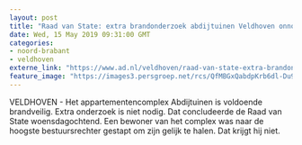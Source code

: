 ```yaml
---
layout: post
title: "Raad van State: extra brandonderzoek abdijtuinen Veldhoven onnodig"
date: Wed, 15 May 2019 09:31:00 GMT
categories: 
- noord-brabant 
- veldhoven 
externe_link: "https://www.ad.nl/veldhoven/raad-van-state-extra-brandonderzoek-abdijtuinen-veldhoven-onnodig~afeffbd9/"
feature_image: "https://images3.persgroep.net/rcs/QfMBGxQabdpKrb6dl-Du9ogOE7w/diocontent/108283588/_fitwidth/400/?appId=21791a8992982cd8da851550a453bd7f&quality=0.7"
---
```


VELDHOVEN - Het appartementencomplex Abdijtuinen is voldoende brandveilig. Extra onderzoek is niet nodig. Dat concludeerde de Raad van State woensdagochtend. Een bewoner van het complex was naar de hoogste bestuursrechter gestapt om zijn gelijk te halen. Dat krijgt hij niet.
